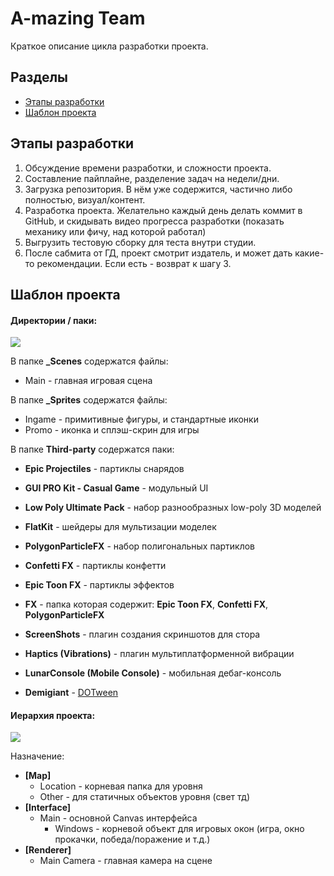 
# A-mazing Team

Краткое описание цикла разработки проекта.
##  Разделы

- [Этапы разработки](#Этапы-разработки)
- [Шаблон проекта](#Шаблон-проекта)

## Этапы разработки

1. Обсуждение времени разработки, и сложности проекта.
2. Составление пайплайне, разделение задач на недели/дни.
3. Загрузка репозитория. В нём уже содержится, частично либо полностью, визуал/контент.
4. Разработка проекта. Желательно каждый день делать коммит в GitHub, и скидывать видео прогресса разработки (показать механику или фичу, над которой работал)
5. Выгрузить тестовую сборку для теста внутри студии.
6. После сабмита от ГД, проект смотрит издатель, и может дать какие-то рекомендации. Если есть - возврат к шагу 3.
## Шаблон проекта

#### Директории / паки:
![](https://i.ibb.co/CvnD1Mr/2.png)

В папке **_Scenes** содержатся файлы:
- Main - главная игровая сцена

В папке **_Sprites** содержатся файлы:
- Ingame - примитивные фигуры, и стандартные иконки
- Promo - иконка и сплэш-скрин для игры

В папке **Third-party** содержатся паки:
- **Epic Projectiles** - партиклы снарядов
- **GUI PRO Kit - Casual Game** - модульный UI
- **Low Poly Ultimate Pack** - набор разнообразных low-poly 3D моделей

- **FlatKit** - шейдеры для мультизации моделек
- **PolygonParticleFX** - набор полигональных партиклов
- **Confetti FX** - партиклы конфетти
- **Epic Toon FX** - партиклы эффектов
- **FX** - папка которая содержит: **Epic Toon FX**, **Confetti FX**, **PolygonParticleFX**

- **ScreenShots** - плагин создания скриншотов для стора
- **Haptics (Vibrations)** - плагин мультиплатформенной вибрации
- **LunarConsole (Mobile Console)** - мобильная дебаг-консоль
- **Demigiant** - [DOTween](http://dotween.demigiant.com)

#### Иерархия проекта:
![](https://i.ibb.co/4WvJvnf/1.png)

Назначение:
* **[Map]**
  * Location - корневая папка для уровня
  * Other - для статичных объектов уровня (свет тд)
* **[Interface]**
  * Main - основной Canvas интерфейса
    * Windows - корневой объект для игровых окон (игра, окно прокачки, победа/поражение и т.д.)
* **[Renderer]**
  * Main Camera - главная камера на сцене
